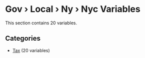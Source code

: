 # Gov › Local › Ny › Nyc Variables

This section contains 20 variables.

## Categories

- [Tax](tax/index.md) (20 variables)
